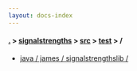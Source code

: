 ```yaml
---
layout: docs-index
---
```

#### [.](./../../../index) > [signalstrengths](./../../index) > [src](./../index) > [test](./index) > **/**

- [java / james / signalstrengthslib / ](java/james/signalstrengthslib/)
